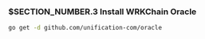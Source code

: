 ### $__SECTION_NUMBER__.3 Install WRKChain Oracle

```bash
go get -d github.com/unification-com/oracle
```
